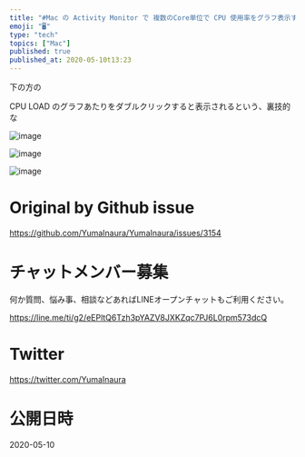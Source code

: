 ```yaml
---
title: "#Mac の Activity Monitor で 複数のCore単位で CPU 使用率をグラフ表示する"
emoji: "🖥"
type: "tech"
topics: ["Mac"]
published: true
published_at: 2020-05-10t13:23
---
```


下の方の

CPU LOAD のグラフあたりをダブルクリックすると表示されるという、裏技的な

![image](https://user-images.githubusercontent.com/13635059/81462511-e694a780-91ed-11ea-8437-7b53e390cb9f.png)

![image](https://user-images.githubusercontent.com/13635059/81462536-104dce80-91ee-11ea-992a-37a2a8d0ad21.png)

![image](https://user-images.githubusercontent.com/13635059/81462542-26f42580-91ee-11ea-87d4-b3d9e5cfd233.png)


# Original by Github issue

https://github.com/YumaInaura/YumaInaura/issues/3154











<!-- Update From Qiita API -->

# チャットメンバー募集


何か質問、悩み事、相談などあればLINEオープンチャットもご利用ください。

https://line.me/ti/g2/eEPltQ6Tzh3pYAZV8JXKZqc7PJ6L0rpm573dcQ





# Twitter


https://twitter.com/YumaInaura


<!-- Update From Qiita API -->



# 公開日時

2020-05-10
